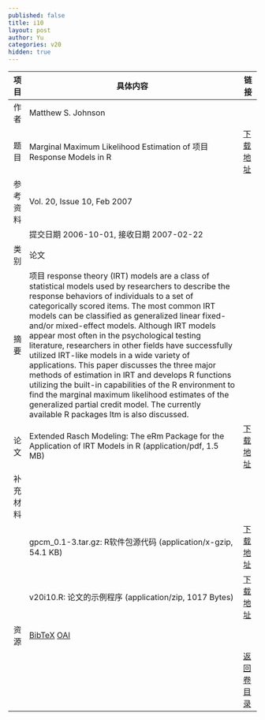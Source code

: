 ```yaml
---
published: false
title: i10
layout: post
author: Yu
categories: v20
hidden: true
---
```


| 项目 | 具体内容 | 链接 |
|---:|---|---|
| 作者 | Matthew S. Johnson| |
| 题目 |Marginal Maximum Likelihood Estimation of 项目 Response Models in R | [下载地址](http://www.jstatsoft.org/v20/i10/paper) |
| 参考资料 |Vol. 20, Issue 10, Feb 2007 | |
| | 提交日期 2006-10-01, 接收日期 2007-02-22| | 
| 类别 | 论文| |
| 摘要 | 项目 response theory (IRT) models are a class of statistical models used by researchers to describe the response behaviors of individuals to a set of categorically scored items. The most common IRT models can be classified as generalized linear fixed- and/or mixed-effect models. Although IRT models appear most often in the psychological testing literature, researchers in other fields have successfully utilized IRT-like models in a wide variety of applications. This paper discusses the three major methods of estimation in IRT and develops R functions utilizing the built-in capabilities of the R environment to find the marginal maximum likelihood estimates of the generalized partial credit model. The currently available R packages ltm is also discussed.| |
| 论文 | Extended Rasch Modeling: The eRm Package for the Application of IRT Models in R  (application/pdf, 1.5 MB)| [下载地址](http://www.jstatsoft.org/v20/i10/paper) |
| 补充材料 | | |
| |gpcm_0.1-3.tar.gz: R软件包源代码  (application/x-gzip, 54.1 KB)|  [下载地址](http://www.jstatsoft.org/v20/i10/supp/1) |
| |v20i10.R: 论文的示例程序  (application/zip, 1017 Bytes)|  [下载地址](http://www.jstatsoft.org/v20/i10/supp/2) |
| 资源 | [BibTeX](http://www.jstatsoft.org/v20/i10/bibtex) [OAI](http://www.jstatsoft.org/oai?verb=GetRecord&identifier=oai.jstatsoft/v20/i10&prefix=oai_dc)| |
| |  | [返回卷目录]({{site.baseurl}}/volume/v20.html) |